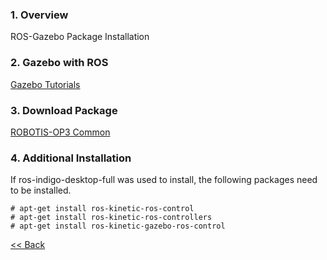 ### 1. Overview
ROS-Gazebo Package Installation

### 2. Gazebo with ROS
[Gazebo Tutorials]

### 3. Download Package
[ROBOTIS-OP3 Common]

### 4. Additional Installation
If ros-indigo-desktop-full was used to install, the following packages need to be installed.
```
# apt-get install ros-kinetic-ros-control
# apt-get install ros-kinetic-ros-controllers
# apt-get install ros-kinetic-gazebo-ros-control
```

[&lt;&lt; Back](OP3-User's-Guide.md)


[Gazebo Tutorials]:http://gazebosim.org/tutorials?cat=connect_ros
[ROBOTIS-OP3 Common]:https://github.com/ROBOTIS-GIT/ROBOTIS-OP3-Common
